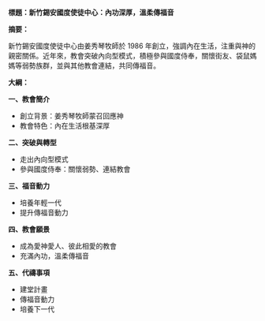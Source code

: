 **標題：新竹錫安國度使徒中心：內功深厚，溫柔傳福音**

**摘要：**

新竹錫安國度使徒中心由姜秀琴牧師於 1986 年創立，強調內在生活，注重與神的親密關係。近年來，教會突破內向型模式，積極參與國度侍奉，關懷街友、袋鼠媽媽等弱勢族群，並與其他教會連結，共同傳福音。

**大綱：**

**一、教會簡介**
* 創立背景：姜秀琴牧師蒙召回應神
* 教會特色：內在生活根基深厚

**二、突破與轉型**
* 走出內向型模式
* 參與國度侍奉：關懷弱勢、連結教會

**三、福音動力**
* 培養年輕一代
* 提升傳福音動力

**四、教會願景**
* 成為愛神愛人、彼此相愛的教會
* 充滿內功，溫柔傳福音

**五、代禱事項**
* 建堂計畫
* 傳福音動力
* 培養下一代